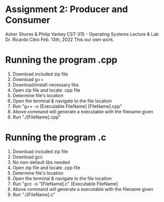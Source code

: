 # Assignment 2: Producer and Consumer

Asher Shores & Philip Varkey
CST-315 - Operating Systems Lecture & Lab
Dr. Ricardo Citro
Feb. 13th, 2022
This our own work.

# Running the program .cpp
1. Download included zip file
2. Download g++
3. Download/install necessary libs
4. Open zip file and locate .cpp file
5. Determine file's location
6. Open the terminal & navigate to the file location
7. Run "g++ -o [Executable FileName] [FileName].cpp"
8. Above command will generate a executable with the filename given
9. Run "./[FileName].cpp"

# Running the program .c
1. Download included zip file
2. Download gcc
3. No non-default libs needed
4. Open zip file and locate .cpp file
5. Determine file's location
6. Open the terminal & navigate to the file location
7. Run "gcc -o "[FileName].c" [Executable FileName]
8. Above command will generate a executable with the filename given
9. Run "./[FileName].c"
